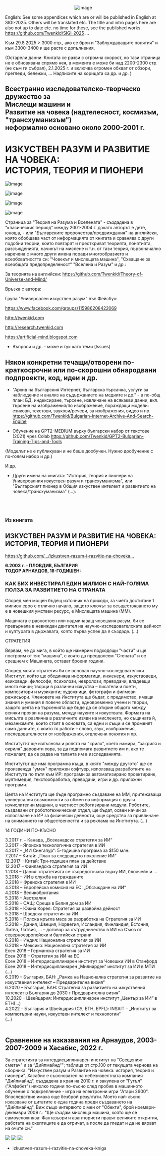 <center>

<!--
<img src="https://user-images.githubusercontent.com/23367640/189515029-7071dc21-c8f0-428b-895c-abebc548d27b.png" width="450">  
-->  
![image](https://user-images.githubusercontent.com/23367640/189515029-7071dc21-c8f0-428b-895c-abebc548d27b.png)

</center>

English: See some appendices which are or will be published in English at SIGI-2025. Others will be translated etc. The title and intro pages here are also not up to date etc. no time for these, see the published works. https://github.com/Twenkid/SIGI-2025
...

Към 29.8.2025 > 3000 стр., ако се брои и "Заблуждаващите понятия" и към 3300-3400 и ще расте с допълнения.

(Остарели данни: 
Книгата се разви с огромна скорост, но тази страница не е обновявана спрямо нея, в момента е може би над 2200-2300 стр. (не съм ги събрал), 2.1.2025 г. и включва огромен обхват от обзори, прегледи, бележки, ... Надписите на корицата са др. и др.
)

## Всестранно изследователско-творческо дружество за <br> Мислещи машини и <br> Развитие на човека (надтелесност, космизъм, "трансхуманизъм")<br>неформално основано около 2000-2001 г.

# ИЗКУСТВЕН РАЗУМ И РАЗВИТИЕ НА ЧОВЕКА:<br> ИСТОРИЯ, ТЕОРИЯ И ПИОНЕРИ

<!--
<img src="https://github.com/Twenkid/izkustven-razum-i-razvitie-na-choveka-kniga/assets/23367640/c996b96d-6c7a-47dc-91f6-a634a493f406" width="500">
-->

![image](https://github.com/Twenkid/izkustven-razum-i-razvitie-na-choveka-kniga/assets/23367640/6698a839-3af6-4c86-b002-5009de17764a)

![image](https://github.com/Twenkid/izkustven-razum-i-razvitie-na-choveka-kniga/assets/23367640/9f091890-3fb3-45f3-aad2-b22d320c5aba)

![image](https://github.com/Twenkid/izkustven-razum-i-razvitie-na-choveka-kniga/assets/23367640/e246472d-ac99-4d51-981d-eb6cf88d7ff6)

![image](https://user-images.githubusercontent.com/23367640/227797604-63b15b95-dcb5-443c-b14d-743714dabffd.png)

<!--
![image](https://github.com/Twenkid/izkustven-razum-i-razvitie-na-choveka-kniga/assets/23367640/4551f401-682e-4b91-acdc-1d5ad6e340ef)
-->
<!--
![image](https://user-images.githubusercontent.com/23367640/227797604-63b15b95-dcb5-443c-b14d-743714dabffd.png)
-->

<!--
![image](https://github.com/Twenkid/izkustven-razum-i-razvitie-na-choveka-kniga/assets/23367640/c996b96d-6c7a-47dc-91f6-a634a493f406)
![image](https://github.com/Twenkid/izkustven-razum-i-razvitie-na-choveka-kniga/assets/23367640/8b9384cb-9632-475a-84c7-2669b85961ad)
![image](https://github.com/Twenkid/izkustven-razum-i-razvitie-na-choveka-kniga/assets/23367640/e246472d-ac99-4d51-981d-eb6cf88d7ff6)
-->

<!-- не ги зарежда
<img src="https://eim.twenkid.com/1.png">
<img src="https://eim.twenkid.com/1.png" width=46%>
<img src="https://eim.twenkid.com/1.png?v_2-3-2023" width=46%> <img src="https://eim.twenkid.com/2.png?v_1-10-2022" width=52%><br><img src="https://eim.twenkid.com/3.png?v_24-12-2022" width=66%>

-->

Страница за "Теория на Разума и Вселената" - създадена в "класическия период" между 2001-2004 г. докато авторът е дете, юноша, - или "Българските пророчества/предвиждания" на английски, която обобщава част от информацията от книгата и сравнява с други подобни теории, които повтарят и преоткриват теорията, понятията, разсъжденията, начинът на мислене и т.н. от тази теория, първоначално наречена с много други имена поради многообразието и всеобхватността си: "Човекът и мислещата машина", "Схващане за всеобщата предопределеност" "Вселена и Разум" и др.: 

За теорията на английски:
https://github.com/Twenkid/Theory-of-Universe-and-Mind/

Връзка с автора:

Група "Универсален изкуствен разум" във Фейсбук: 

https://www.facebook.com/groups/115986208422069

http://twenkid.com

http://research.twenkid.com

https://artificial-mind.blogspot.com

* Въпроси и др. - може и тук като теми (Issues)

## Някои конкретни течащи/отворени по-краткосрочни или по-скорошни обнародвани подпроекти, код, идеи и др. 

* "Архив на българския Интернет, българска търсачка, услуги за наблюдение и анализ на съдържанието на медиите и др." - в по-общ план: БД, индексиране, търсене, извличане на всякакви данни, вкл. търсене на изображения/по изображение, пораждащи модели: езикови, текстови, звукови/речеви, за изображения, видео и пр.
https://github.com/Twenkid/Bulgarian-Internet-Archive-And-Search-Engine

* Обучение на GPT2-MEDIUM върху български набор от текстове (2021) чрез Colab
https://github.com/Twenkid/GPT2-Bulgarian-Training-Tips-and-Tools

(Моделът не е публикуван и не беше дообучен. Нужно дообучение с по-голям набор и др.)

И др.

* Други имена на книгата: "История, теория и пионери на Универсалния изкуствен разум и трансхуманизма", или "Българският пионер в Общия изкуствен интелект и развитието на човека/трансхуманизма" (...):<br><br>
<br><br>

### Из книгата

## ИЗКУСТВЕН РАЗУМ И РАЗВИТИЕ НА ЧОВЕКА: ИСТОРИЯ, ТЕОРИЯ И ПИОНЕРИ

https://github.com/…/izkustven-razum-i-razvitie-na-choveka…
<p></p>

**6.2003 г. – ПЛОВДИВ, БЪЛГАРИЯ**<br>
**ТОДОР АРНАУДОВ, 18-ГОДИШЕН:**<br>
### КАК БИХ ИНВЕСТИРАЛ ЕДИН МИЛИОН С НАЙ-ГОЛЯМА ПОЛЗА ЗА РАЗВИТИЕТО НА СТРАНАТА<br>
</center>

Според мен мощен бъдещ източник на приходи, за чието достигане 1 милион евро е отлично начало, защото ключът за осъществяването му е в човешкия умствен ресурс, е Мислещата машина (ММ).<p></p>
Машината с равностоен или надминаващ човешкия разум, би се превърнала в невиждан двигател на научно-изследователската дейност и културата в държавата, която първа успее да я създаде. (...)<p></p>
СТРАТЕГИЯ<p></p>
Вярвам, че до мига, в който ще намерим подходящи "части" и ще построим от тях "машина", с която да преодолеем "Стената" и се срещнем с Машината, остават броени години.<p></p>
Според моята стратегия би се основал научно-изследователски Институт, който ще обединява информатици, инженери, изкуствоведи, езиковеди, философи, психолози, невролози; преводачи, владеещи много езици; творци в различни изкуства – писатели и поети, композитори и музиканти; художници, фотографи и филмови режисьори. Членовете на Института ще бъдат, с предимство, имащи знания и умения в повече области, едновременно учени и творци, защото целта на търсенията ще бъде да се открие общото между всички прояви на разума, между науките и изкуствата. Формата на мисълта е различна в различните изяви на мисленето, но същината й, механизмите, които стоят в основата, са едни и същи и се променят само данните, с които тя работи – слово, звук, изображения, последователности от изображения, отвлечени понятия и пр.<p></p>
Институтът ще изпълнява и ролята на "крило", което намира, "закриля и окриля" даровити хора, за да подпомага развитието им и, ако те пожелаят, да се радва на таланта им в изследванията.<p></p>
Институтът ще има програмна къща, в която "между другото" ще се произвежда "умен" приложен софтуер, използващ разработките на Института по пътя към ИР: програми за автоматизирано проектиране, мултимедия, текстообработка, преводачи, игри и др. приложни програми.<p></p>
Целта на Института ще бъде програмно създаване на ММ, притежаваща универсални възможности за обмен на информация с други изчислителни машини, в частност роботизирани модули. Роботите, създавани от робототехническия отдел, ще бъдат, освен начин за използване на ИР за физически дейности, още средство за привличане на вниманието на обществеността и за реклама на Института. (...)
<p></p>
14 ГОДИНИ ПО-КЪСНО<p></p>
3.2017 г. – Канада, „Всеканадска стратегия за ИИ“<br>
3.2017 – Японска технологична стратегия в ИИ<br>
4.2017 – „ИИ Сингапур“: 5-годишна програма за $150 млн.<br>
7.2017 – Китай: „План за следващото поколение ИИ“<br>
12.2017 – Китай: Три-годишен план за действие<br>
12.2017 – Финландска стратегия за ИИ<br>
1.2018 – Дания: стратегията се съсредоточава върху ИИ, блокчейн и …<br>
3.2018 – ИИ в служба на гражданите<br>
3.2018 – Френска стратегия в ИИ<br>
4.2018 – Европейска комисия на ЕС: „Обсъждане на ИИ“<br>
4.2018 – Великобритания<br>
5.2018 – Австралия<br>
5.2018 – САЩ: Среща в Белия дом за ИИ<br>
5.2018 – Южна Корея: Стратегия за развойна дейност<br>
5.2018 – Шведска стратегия за ИИ<br>
5.2018 – Полска кръгла маса за разработка на Стратегия за ИИ<br>
5.2018 – Дания, Швеция, Норвегия, Исландия, Финландия, Естония, Литва, Латвия, … – договор за сътрудничество в ИИ на Съюз от северноевропейски и балтийски страни<br>
6.2018 – Индия: Национална стратегия за ИИ<br>
6.2018 – Мексико: Национална стратегия за ИИ<br>
Есен 2018 – Германска стратегия за ИИ<br>
Есен 2018 – Стратегия за ИИ на ЕС<br>
Есен 2018 – Интердисциплинарен институт за Човешки ИИ в Станфорд<br>
Есен 2018 – Интердисциплинарен „Милиарден“ институт за ИИ в МТИ<br>
(…)<br>
6.2019 – България, БАН: „Рамка на Национална стратегия за развитие на изкуствения интелект – Предварителна визия“<br>
6.2020 – България, БАН: Стратегия за развитието на изкуствения интелект в България до 2030 г Предварителна визия“<br>
10.2020 – Швейцария: Интердисциплинарен институт „Център за ИИ“ в ETH(…)<br>
4.2022 – България и Швейцария (СУ, ETH, EPFL): INSAIT – „Институт за компютърни науки, изкуствен интелект и технологии“<br>
(...)<br>
<br>

## Сравнение на изказвания на Арнаудов, 2003-2007-2009 и Хасабис, 2022 г. 

За стратегията за интердисциплинарен институт на "Свещеният сметач" и за “Дийпмайнд“"; таблица от стр.100 от текущата чернова на сборника: "Изкуствен разум и Развитие на човека: история, теория и пионери".  Хасабис е съосновател на небезизвестната компания "Дийпмайнд", създадена в края на 2010 г. и закупена от "Гугъл" ("Алфабет") няколко години по-късно след пробив в машинното обучение с подкрепление - игра на електронни игри "Атари 2600". Впоследствие имаха още безброй резултати.  Моето най-късно изказване от цитатите е една година преди създаването на "Дийпмайнд". Виж също интервюто с мен от "Обекти", брой ноември-декември 2009 г.: "Ще създам мислеща машина, която ще се самоусложнява: Фантазьори и авантюристи правят великите открития, работата на скептиците е да отричат, а после да гледат и да не вярват на очите си."

<img src="https://github.com/Twenkid/izkustven-razum-i-razvitie-na-choveka-kniga/blob/main/arnaudov-hassabis-2003-2007-2009-vs-2022/1.jpg">
<img src="https://github.com/Twenkid/izkustven-razum-i-razvitie-na-choveka-kniga/blob/main/arnaudov-hassabis-2003-2007-2009-vs-2022/2.jpg">
<img src="https://github.com/Twenkid/izkustven-razum-i-razvitie-na-choveka-kniga/blob/main/arnaudov-hassabis-2003-2007-2009-vs-2022/3.jpg">


* izkustven-razum-i-razvitie-na-choveka-kniga
